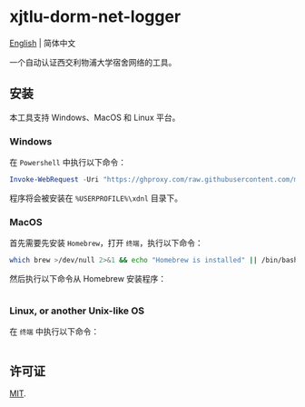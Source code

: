 # xjtlu-dorm-net-logger

[English](https://github.com/mafuka/xjtlu-dorm-net-logger/blob/main/README.md) | 简体中文

一个自动认证西交利物浦大学宿舍网络的工具。

## 安装

本工具支持 Windows、MacOS 和 Linux 平台。

### Windows

在 `Powershell` 中执行以下命令：

```powershell
Invoke-WebRequest -Uri "https://ghproxy.com/raw.githubusercontent.com/mafuka/xjtlu-dorm-net-logger/main/script/install.ps1" -OutFile "install.ps1"; .\install.ps1; Remove-Item .\install.ps1
```

程序将会被安装在 `%USERPROFILE%\xdnl` 目录下。

### MacOS

首先需要先安装 `Homebrew`，打开 `终端`，执行以下命令：

```sh
which brew >/dev/null 2>&1 && echo "Homebrew is installed" || /bin/bash -c "$(curl -fsSL https://raw.githubusercontent.com/Homebrew/install/HEAD/install.sh)"
```

然后执行以下命令从 Homebrew 安装程序：

```sh
```

### Linux, or another Unix-like OS

在 `终端` 中执行以下命令：

```
```

## 许可证

[MIT](https://github.com/mafuka/xjtlu-dorm-net-logger/blob/main/LICENSE).